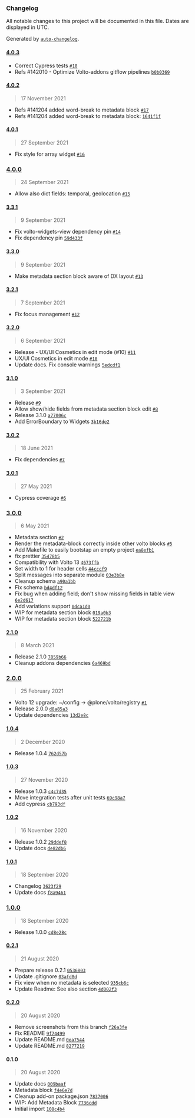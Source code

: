 ### Changelog

All notable changes to this project will be documented in this file. Dates are displayed in UTC.

Generated by [`auto-changelog`](https://github.com/CookPete/auto-changelog).

#### [4.0.3](https://github.com/eea/volto-metadata-block/compare/4.0.2...4.0.3)

- Correct Cypress tests [`#18`](https://github.com/eea/volto-metadata-block/pull/18)
- Refs #142010 - Optimize Volto-addons gitflow pipelines [`b0b0369`](https://github.com/eea/volto-metadata-block/commit/b0b03692ac74160f152d7104eafccc1b570c75a4)

#### [4.0.2](https://github.com/eea/volto-metadata-block/compare/4.0.1...4.0.2)

> 17 November 2021

- Refs #141204 added word-break to metadata block [`#17`](https://github.com/eea/volto-metadata-block/pull/17)
- Refs #141204 added word-break to metadata block: [`1641f1f`](https://github.com/eea/volto-metadata-block/commit/1641f1fd832bcd8eb2b5d265a4b3831351f7a5d4)

#### [4.0.1](https://github.com/eea/volto-metadata-block/compare/4.0.0...4.0.1)

> 27 September 2021

- Fix style for array widget [`#16`](https://github.com/eea/volto-metadata-block/pull/16)

### [4.0.0](https://github.com/eea/volto-metadata-block/compare/3.3.1...4.0.0)

> 24 September 2021

- Allow also dict fields: temporal, geolocation [`#15`](https://github.com/eea/volto-metadata-block/pull/15)

#### [3.3.1](https://github.com/eea/volto-metadata-block/compare/3.3.0...3.3.1)

> 9 September 2021

- Fix volto-widgets-view dependency pin [`#14`](https://github.com/eea/volto-metadata-block/pull/14)
- Fix dependency pin [`59d433f`](https://github.com/eea/volto-metadata-block/commit/59d433f766fa6970442244249a447758ee33fbd3)

#### [3.3.0](https://github.com/eea/volto-metadata-block/compare/3.2.1...3.3.0)

> 9 September 2021

- Make metadata section block aware of DX layout [`#13`](https://github.com/eea/volto-metadata-block/pull/13)

#### [3.2.1](https://github.com/eea/volto-metadata-block/compare/3.2.0...3.2.1)

> 7 September 2021

- Fix focus management [`#12`](https://github.com/eea/volto-metadata-block/pull/12)

#### [3.2.0](https://github.com/eea/volto-metadata-block/compare/3.1.0...3.2.0)

> 6 September 2021

- Release - UX/UI Cosmetics in edit mode (#10) [`#11`](https://github.com/eea/volto-metadata-block/pull/11)
- UX/UI Cosmetics in edit mode [`#10`](https://github.com/eea/volto-metadata-block/pull/10)
- Update docs. Fix console warnings [`5edcdf1`](https://github.com/eea/volto-metadata-block/commit/5edcdf1fb3c59bc6efa7af68b6d02b7794cc151a)

#### [3.1.0](https://github.com/eea/volto-metadata-block/compare/3.0.2...3.1.0)

> 3 September 2021

- Release [`#9`](https://github.com/eea/volto-metadata-block/pull/9)
- Allow show/hide fields from metadata section block edit [`#8`](https://github.com/eea/volto-metadata-block/pull/8)
- Release 3.1.0 [`a77006c`](https://github.com/eea/volto-metadata-block/commit/a77006c8932c2b41560aceb760e34e29ebdabd90)
- Add ErrorBoundary to Widgets [`3b16de2`](https://github.com/eea/volto-metadata-block/commit/3b16de2a4632228931a7fa7fe5db83fb9e9d51ef)

#### [3.0.2](https://github.com/eea/volto-metadata-block/compare/3.0.1...3.0.2)

> 18 June 2021

- Fix dependencies [`#7`](https://github.com/eea/volto-metadata-block/pull/7)

#### [3.0.1](https://github.com/eea/volto-metadata-block/compare/3.0.0...3.0.1)

> 27 May 2021

- Cypress coverage [`#6`](https://github.com/eea/volto-metadata-block/pull/6)

### [3.0.0](https://github.com/eea/volto-metadata-block/compare/2.1.0...3.0.0)

> 6 May 2021

- Metadata section [`#2`](https://github.com/eea/volto-metadata-block/pull/2)
- Render the metadata-block correctly inside other volto blocks [`#5`](https://github.com/eea/volto-metadata-block/pull/5)
- Add Makefile to easily bootstap an empty project [`ea8efb1`](https://github.com/eea/volto-metadata-block/commit/ea8efb16fd8a8ee037f39d1a2a5825abd2a62087)
- fix prettier [`35478b5`](https://github.com/eea/volto-metadata-block/commit/35478b5666f25d1efd19a38ffdc1339b47458503)
- Compatibility with Volto 13 [`4673ffb`](https://github.com/eea/volto-metadata-block/commit/4673ffba15b57238cc38d20b0e5de68be73b607a)
- Set width to 1 for header cells [`44cccf9`](https://github.com/eea/volto-metadata-block/commit/44cccf965f912cbd091034ef42a269b4c19fdbc2)
- Split messages into separate module [`03e3b8e`](https://github.com/eea/volto-metadata-block/commit/03e3b8e718712e7a04fd8022b660e5e81990455a)
- Cleanup schema [`a90a1bb`](https://github.com/eea/volto-metadata-block/commit/a90a1bb00d963d4e0554e08d0a0aa2aa08622796)
- Fix schema [`bd4df12`](https://github.com/eea/volto-metadata-block/commit/bd4df123eddfa846c3cad8cfa8212533feb81a64)
- Fix bug when adding field; don't show missing fields in table view [`6e2d617`](https://github.com/eea/volto-metadata-block/commit/6e2d6172b61c84c8ff25bf4e443ca6890cc5764a)
- Add variations support [`0dca1d0`](https://github.com/eea/volto-metadata-block/commit/0dca1d063a4bd2cbcfd6b2cff88f2e0b337c1348)
- WIP for metadata section block [`019a0b3`](https://github.com/eea/volto-metadata-block/commit/019a0b300c17c779c0afa17ef07b568eb57c32c6)
- WIP for metadata section block [`522721b`](https://github.com/eea/volto-metadata-block/commit/522721b3736d35e3c9d7c4634d79d25d3317ece2)

#### [2.1.0](https://github.com/eea/volto-metadata-block/compare/2.0.0...2.1.0)

> 8 March 2021

- Release 2.1.0 [`7859b66`](https://github.com/eea/volto-metadata-block/commit/7859b66ab61728dcd135e7bc4e6020b3ae62e9ee)
- Cleanup addons dependencies [`6a469bd`](https://github.com/eea/volto-metadata-block/commit/6a469bdc7a92595eb0facfc4d07ee64f66f29d36)

### [2.0.0](https://github.com/eea/volto-metadata-block/compare/1.0.4...2.0.0)

> 25 February 2021

- Volto 12 upgrade: ~/config -&gt; @plone/volto/registry [`#1`](https://github.com/eea/volto-metadata-block/pull/1)
- Release 2.0.0 [`d8a85a3`](https://github.com/eea/volto-metadata-block/commit/d8a85a368c1ce80becc5a09facc5b3711f99bfa4)
- Update dependencies [`13d2e8c`](https://github.com/eea/volto-metadata-block/commit/13d2e8cb8a8133c882682e36e484fb9c351a5fab)

#### [1.0.4](https://github.com/eea/volto-metadata-block/compare/1.0.3...1.0.4)

> 2 December 2020

- Release 1.0.4 [`762d57b`](https://github.com/eea/volto-metadata-block/commit/762d57b4e7debd2a65a4ce8ed3ff17734b607b01)

#### [1.0.3](https://github.com/eea/volto-metadata-block/compare/1.0.2...1.0.3)

> 27 November 2020

- Release 1.0.3 [`c4c7d35`](https://github.com/eea/volto-metadata-block/commit/c4c7d35e9e6a025839bdcb3ffc142e12c89ba1be)
- Move integration tests after unit tests [`69c98a7`](https://github.com/eea/volto-metadata-block/commit/69c98a718a81fb5e1fb08650b2b2fd8319d8d583)
- Add cypress [`cb793df`](https://github.com/eea/volto-metadata-block/commit/cb793dfe3c922c3ef87339b950a733d1e307deac)

#### [1.0.2](https://github.com/eea/volto-metadata-block/compare/1.0.1...1.0.2)

> 16 November 2020

- Release 1.0.2 [`29ddef8`](https://github.com/eea/volto-metadata-block/commit/29ddef80e894c36db0e0ae20e6b42f5024c5f8d4)
- Update docs [`de82db6`](https://github.com/eea/volto-metadata-block/commit/de82db6ddeec9aeac6fa67cbe851cf057ebbac82)

#### [1.0.1](https://github.com/eea/volto-metadata-block/compare/1.0.0...1.0.1)

> 18 September 2020

- Changelog [`3623f29`](https://github.com/eea/volto-metadata-block/commit/3623f2947ed2dc0287525c8c31af9e06a6b2fc1a)
- Update docs [`f8a9461`](https://github.com/eea/volto-metadata-block/commit/f8a946154864b97acf5a429057c831e51099774b)

### [1.0.0](https://github.com/eea/volto-metadata-block/compare/0.2.1...1.0.0)

> 18 September 2020

- Release 1.0.0 [`cd8e28c`](https://github.com/eea/volto-metadata-block/commit/cd8e28c4992826573a63a19cd95d6728a992c3be)

#### [0.2.1](https://github.com/eea/volto-metadata-block/compare/0.2.0...0.2.1)

> 21 August 2020

- Prepare release 0.2.1 [`0536803`](https://github.com/eea/volto-metadata-block/commit/0536803b7d3cca1fbabed214e3c5c1b46a293a71)
- Update .gitignore [`03afd8d`](https://github.com/eea/volto-metadata-block/commit/03afd8d0492a80da950df926d2e7ae1c6ecf5b82)
- Fix view when no metadata is selected [`935cb6c`](https://github.com/eea/volto-metadata-block/commit/935cb6cb549032ef147fbd6a9d832b76c18df489)
- Update Readme: See also section [`4d002f3`](https://github.com/eea/volto-metadata-block/commit/4d002f39589d86f6934c90275c5e9a5f215ba80c)

#### [0.2.0](https://github.com/eea/volto-metadata-block/compare/0.1.0...0.2.0)

> 20 August 2020

- Remove screenshots from this branch [`f26a3fe`](https://github.com/eea/volto-metadata-block/commit/f26a3fe8903640afb620eecfd7faae184ca742ac)
- Fix README [`9f74499`](https://github.com/eea/volto-metadata-block/commit/9f744997f7aa1c7ffb7866d9b70dc2a23470f613)
- Update README.md [`0ea7544`](https://github.com/eea/volto-metadata-block/commit/0ea7544bf1ce010a869c343397d392b45f1dacd9)
- Update README.md [`8277219`](https://github.com/eea/volto-metadata-block/commit/8277219ff6182d027425fb88a77c103a28e5dd46)

#### 0.1.0

> 20 August 2020

- Update docs [`009baaf`](https://github.com/eea/volto-metadata-block/commit/009baaf9706218444320980fcb43746955398877)
- Metadata block [`f4e6e7d`](https://github.com/eea/volto-metadata-block/commit/f4e6e7da8767a18277fdc53cd76d8d4dd054f864)
- Cleanup add-on package.json [`7837006`](https://github.com/eea/volto-metadata-block/commit/78370068d2c053cae4c41a3b1ccb88a3b3cb271b)
- WIP: Add Metadata Block [`7736cdd`](https://github.com/eea/volto-metadata-block/commit/7736cdd8600714cd0b733975874aa7fb0873340f)
- Initial import [`108c4b4`](https://github.com/eea/volto-metadata-block/commit/108c4b4e80d077c9a51b787e0b9f0122cffd9433)
